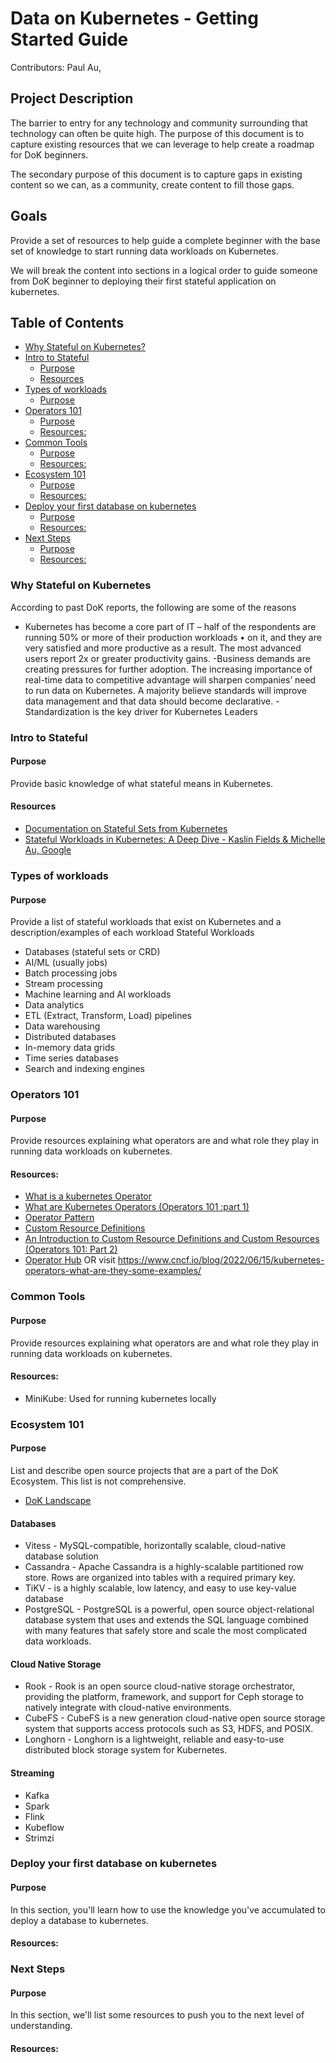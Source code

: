 # Data on Kubernetes - Getting Started Guide

Contributors: Paul Au,

## Project Description

The barrier to entry for any technology and community surrounding that technology can often be quite high. The purpose of this document is to capture existing resources that we can leverage to help create a roadmap for DoK beginners.

The secondary purpose of this document is to capture gaps in existing content so we can, as a community, create content to fill those gaps.

## Goals

Provide a set of resources to help guide a complete beginner with the base set of knowledge to start running data workloads on Kubernetes.

We will break the content into sections in a logical order to guide someone from DoK beginner to deploying their first stateful application on kubernetes.

## Table of Contents
- [Why Stateful on Kubernetes?](#why-stateful-on-kubernetes)
- [Intro to Stateful](#intro-to-stateful)
  - [Purpose](#purpose)
  - [Resources](#resources)
- [Types of workloads](#types-of-workloads)
  - [Purpose](#purpose-1)
- [Operators 101](#operators-101)
  - [Purpose](#purpose-2)
  - [Resources:](#resources-1)
- [Common Tools](#common-tools)
  - [Purpose](#purpose-3)
  - [Resources:](#resources-2)
- [Ecosystem 101](#ecosystem-101)
  - [Purpose](#purpose-4)
  - [Resources:](#resources-3)
- [Deploy your first database on kubernetes](#deploy-your-first-database-on-kubernetes)
  - [Purpose](#purpose-5)
  - [Resources:](#resources-4)
- [Next Steps](#next-steps)
  - [Purpose](#purpose-6)
  - [Resources:](#resources-5)
  
### Why Stateful on Kubernetes

According to past DoK reports, the following are some of the reasons 
- Kubernetes has become a core part of IT – half of the respondents are running 50% or more of their production workloads • on it, and they are very satisfied and more productive as a result. The most advanced users report 2x or greater productivity gains.
-Business demands are creating pressures for further adoption. The increasing importance of real-time data to competitive advantage will sharpen companiesʼ need to run data on Kubernetes. A majority believe standards will improve data management and that data should become declarative.
-Standardization is the key driver for Kubernetes Leaders


### Intro to Stateful

#### Purpose

Provide basic knowledge of what stateful means in Kubernetes.

#### Resources

- [Documentation on Stateful Sets from Kubernetes](https://kubernetes.io/docs/tutorials/stateful-application/basic-stateful-set/)
- [Stateful Workloads in Kubernetes: A Deep Dive - Kaslin Fields & Michelle Au, Google](https://youtu.be/688K9UlEbPk?si=BNH7a5JWMlZWtbyU)

### Types of workloads

#### Purpose

Provide a list of stateful workloads that exist on Kubernetes and a description/examples of each workload
Stateful Workloads

- Databases (stateful sets or CRD)
- AI/ML (usually jobs)
- Batch processing jobs
- Stream processing
- Machine learning and AI workloads
- Data analytics
- ETL (Extract, Transform, Load) pipelines
- Data warehousing
- Distributed databases
- In-memory data grids
- Time series databases
- Search and indexing engines


### Operators 101

#### Purpose

Provide resources explaining what operators are and what role they play in running data workloads on kubernetes.

#### Resources:

- [What is a kubernetes Operator](https://www.redhat.com/en/topics/containers/what-is-a-kubernetes-operator)
- [What are Kubernetes Operators (Operators 101 :part 1)](https://sklar.rocks/what-are-kubernetes-operators/)
- [Operator Pattern](https://kubernetes.io/docs/concepts/extend-kubernetes/operator/)
- [Custom Resource Definitions](https://kubernetes.io/docs/concepts/extend-kubernetes/api-extension/custom-resources/)
- [An Introduction to Custom Resource Definitions and Custom Resources (Operators 101: Part 2)](https://sklar.rocks/kubernetes-custom-resource-definitions/)
- [Operator Hub]( https://operatorhub.io/) OR visit
https://www.cncf.io/blog/2022/06/15/kubernetes-operators-what-are-they-some-examples/

### Common Tools

#### Purpose

Provide resources explaining what operators are and what role they play in running data workloads on kubernetes.

#### Resources:

- MiniKube: Used for running kubernetes locally

### Ecosystem 101

#### Purpose

List and describe open source projects that are a part of the DoK Ecosystem. This list is not comprehensive.

- [DoK Landscape](https://dok.community/landscape/)

#### Databases
- Vitess - MySQL-compatible, horizontally scalable, cloud-native database solution
- Cassandra - Apache Cassandra is a highly-scalable partitioned row store. Rows are organized into tables with a required primary key.
- TiKV - is a highly scalable, low latency, and easy to use
key-value database
- PostgreSQL - PostgreSQL is a powerful, open source object-relational database system that uses and extends the SQL language combined with many features that safely store and scale the most complicated data workloads.

#### Cloud Native Storage

- Rook - Rook is an open source cloud-native storage orchestrator, providing the platform, framework, and support for Ceph storage to natively integrate with cloud-native environments.
- CubeFS - CubeFS is a new generation cloud-native open source storage system that supports access protocols such as S3, HDFS, and POSIX.
- Longhorn - Longhorn is a lightweight, reliable and easy-to-use distributed block storage system for Kubernetes.


#### Streaming
- Kafka
- Spark
- Flink
- Kubeflow
- Strimzi

### Deploy your first database on kubernetes

#### Purpose

In this section, you'll learn how to use the knowledge you've accumulated to deploy a database to kubernetes.

#### Resources:

### Next Steps

#### Purpose
In this section, we'll list some resources to push you to the next level of understanding.

#### Resources:
